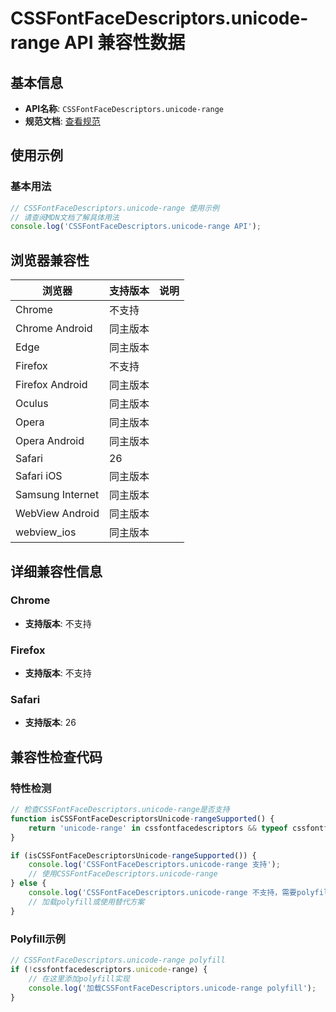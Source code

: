 # CSSFontFaceDescriptors.unicode-range API 兼容性数据

## 基本信息

- **API名称**: `CSSFontFaceDescriptors.unicode-range`
- **规范文档**: [查看规范](https://drafts.csswg.org/css-fonts-5/#dom-cssfontfacedescriptors-unicode-range)

## 使用示例

### 基本用法

```javascript
// CSSFontFaceDescriptors.unicode-range 使用示例
// 请查阅MDN文档了解具体用法
console.log('CSSFontFaceDescriptors.unicode-range API');
```

## 浏览器兼容性

| 浏览器 | 支持版本 | 说明 |
|--------|----------|------|
| Chrome | 不支持 |  |
| Chrome Android | 同主版本 |  |
| Edge | 同主版本 |  |
| Firefox | 不支持 |  |
| Firefox Android | 同主版本 |  |
| Oculus | 同主版本 |  |
| Opera | 同主版本 |  |
| Opera Android | 同主版本 |  |
| Safari | 26 |  |
| Safari iOS | 同主版本 |  |
| Samsung Internet | 同主版本 |  |
| WebView Android | 同主版本 |  |
| webview_ios | 同主版本 |  |

## 详细兼容性信息

### Chrome

- **支持版本**: 不支持

### Firefox

- **支持版本**: 不支持

### Safari

- **支持版本**: 26

## 兼容性检查代码

### 特性检测

```javascript
// 检查CSSFontFaceDescriptors.unicode-range是否支持
function isCSSFontFaceDescriptorsUnicode-rangeSupported() {
    return 'unicode-range' in cssfontfacedescriptors && typeof cssfontfacedescriptors.unicode-range === 'function';
}

if (isCSSFontFaceDescriptorsUnicode-rangeSupported()) {
    console.log('CSSFontFaceDescriptors.unicode-range 支持');
    // 使用CSSFontFaceDescriptors.unicode-range
} else {
    console.log('CSSFontFaceDescriptors.unicode-range 不支持，需要polyfill');
    // 加载polyfill或使用替代方案
}
```

### Polyfill示例

```javascript
// CSSFontFaceDescriptors.unicode-range polyfill
if (!cssfontfacedescriptors.unicode-range) {
    // 在这里添加polyfill实现
    console.log('加载CSSFontFaceDescriptors.unicode-range polyfill');
}
```

